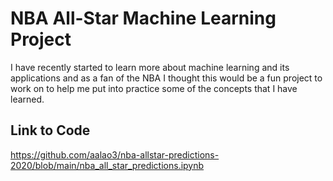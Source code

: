 # NBA All-Star Machine Learning Project
I have recently started to learn more about machine learning and its applications and as a fan of the NBA
I thought this would be a fun project to work on to help me put into practice some of the concepts that I
 have learned.

## Link to Code
https://github.com/aalao3/nba-allstar-predictions-2020/blob/main/nba_all_star_predictions.ipynb
